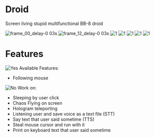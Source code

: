 # Droid
 Screen living stupid multifunctional BB-8 droid
 
![frame_00_delay-0 03s](https://user-images.githubusercontent.com/52743561/159042481-4097b880-b2a8-4c00-9154-6c9bde6e2aa0.png)
![frame_12_delay-0 03s](https://user-images.githubusercontent.com/52743561/159042846-f6924883-5807-485a-bc59-d355af38325d.png)
![1](https://user-images.githubusercontent.com/52743561/159042658-c6b35a94-2543-4e71-814a-4fc09b793ad6.png)
![1](https://user-images.githubusercontent.com/52743561/159042673-95dc1e4d-b9b8-4a0b-ac0f-93e3411090b4.png)
![1](https://user-images.githubusercontent.com/52743561/159042688-a985d719-2109-4b38-824b-49374e8fccb9.png)
![1](https://user-images.githubusercontent.com/52743561/159042712-c4cb29f5-ddb3-4192-a79e-570e2469149a.png)
![1](https://user-images.githubusercontent.com/52743561/159042725-645354ca-d75a-49a5-8de7-a4617e9c73e9.png)

# Features
![Yes](https://user-images.githubusercontent.com/52743561/159052564-27e1f952-74ac-43a3-b89d-de606815d624.png) Available Features:
 + Following mouse

![No](https://user-images.githubusercontent.com/52743561/159052587-e2273961-219a-4978-8867-96163479839a.png) Work on:
 - Sleeping by user click
 - Chaos Flying on screen
 - Hologram teleporting
 - Listening user and save voice as a text file (STT)
 - Say text that user said sometime (TTS)
 - Steal mouse cursor and run with it
 - Print on keyboard text that user said sometime

